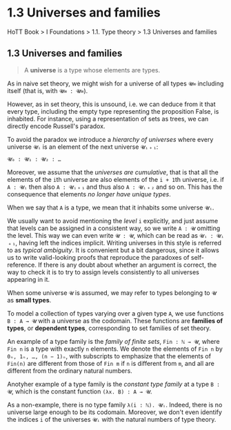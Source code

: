 # 1.3 Universes and families

HoTT Book > I Foundations > 1.1. Type theory > 1.3 Universes and families

## 1.3 Universes and families

>A **universe** is a type whose elements are types.

As in naive set theory, we might wish for a universe of all types `𝓤∞` including itself (that is, with `𝓤∞ : 𝓤∞`). 

However, as in set theory, this is unsound, i.e. we can deduce from it that every type, including the empty type representing the proposition False, is inhabited. For instance, using a representation of sets as trees, we can directly encode Russell's paradox.

To avoid the paradox we introduce a *hierarchy of universes* 
where every universe `𝓤ᵢ` is an element of the next universe `𝓤ᵢ﹢₁`:

`𝓤₀ : 𝓤₁ : 𝓤₂ : …`

Moreover, we assume that the *universes are cumulative*, that is that all the elements of the `i`th universe are also elements of the `i + 1`th universe, 
i.e. if `A : 𝓤ᵢ` then also `A : 𝓤ᵢ﹢₁` and thus also `A : 𝓤ᵢ﹢₂` and so on.
This has the consequence that elements *no longer have unique types*.

When we say that `A` is a type, we mean that it inhabits some universe `𝓤ᵢ`.

We usually want to avoid mentioning the *level* `i` explicitly, and just assume that levels can be assigned in a consistent way, so we write `A : 𝓤` omitting the level. This way we can even write `𝓤 : 𝓤`, which can be read as `𝓤ᵢ : 𝓤ᵢ﹢₁`, having left the indices implicit. Writing universes in this style is referred to as *typical ambiguity*. It is convenient but a bit dangerous, since it allows us to write valid-looking proofs that reproduce the paradoxes of self-reference. If there is any doubt about whether an argument is correct, the way to check it is to try to assign levels consistently to all universes appearing in it.

When some universe `𝓤` is assumed, we may refer to types belonging to `𝓤` as **small types**.


To model a collection of types varying over a given type `A`, we use functions `B : A → 𝓤` with a universe as the codomain. These functions are **families of types**, or **dependent types**, corresponding to set families of set theory.

An example of a type family is the *family of finite sets*, `Fin : ℕ → 𝓤`, where `Fin n` is a type with exactly `n` elements. We denote the elements of `Fin n` by `0ₙ, 1ₙ, …, (n − 1)ₙ`, with subscripts to emphasize that the elements of `Fin(n)` are different from those of `Fin m` if `n` is different from `m`, and all are different from the ordinary natural numbers.

Anotyher example of a type family is the *constant type family* at a type 
`B : 𝓤`, which is the constant function `(λx. B) : A → 𝓤`.

As a non-example, there is no type family `λ(i : ℕ). 𝓤ᵢ`. Indeed, there is no universe large enough to be its codomain. Moreover, we don't even identify the indices `i` of the universes `𝓤ᵢ` with the natural numbers of type theory.

